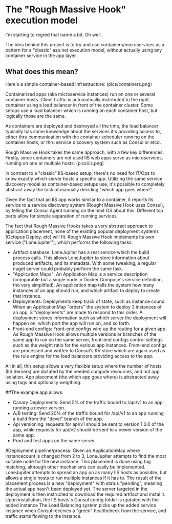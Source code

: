 # The "Rough Massive Hook" execution model

I'm starting to regred that name a bit. Oh well.

The idea behind this project is to try and use containers/microservices as a pattern for a "classic" asp.net execution model, 
without actually using any container service in the app layer.

## What does this mean? 
Here's a simple container-based infrastructure:
(pics/containers.png)

Containerized apps (aka microservice instances) run on one or several container hosts. Client traffic is automatically distributed
to the right container using a load balancer in front of the container cluster. Some setups use a load balancer which is running on each 
container host, but logically those are the same.

As containers are deployed and destroyed all the time, the load balancer typically has some knowledge about the services it's
providing access to, either thru communication with the container scheduler running on the container hosts, or thru service discovery 
system such as Consul or etcd.

Rough Massive Hook takes the same approach, with a few key differences:
Firstly, since containers are not used IIS web apps serve as microservices, running on one or multiple hosts:
(pics/iis.png)

In contrast to a "classic" IIS-based setup, there's no need for IT/Ops to know exactly which server hosts a specific app. 
Utilizing the same service discovery model as container-based setups use, it's possible to completely abstract away the task of manually deciding
"which app goes where".

Given the fact that an IIS app works similar to a container, it reports its service to a service discovery system (Rought Massive Hook uses Consul), 
by telling the Consul Agent running on the host OS about this. Different tcp ports allow for simple separation of running services.

The fact that Rough Massive Hooks takes a very abstract approach to application placement, none of the existing popular deployment systems (Octopus Deploy, etc) 
will fit. Rough Massive Hook implements its own service ("LoneJupiter"), which performs the following tasks:
- Artifact database: LoneJupiter has a rest service which the build process calls. This allows LoneJupiter to store information about produced artifacts, and its metadata. With some tweaking, a regular nuget server could probably perform the same task.
- "Application Maps": An Application Map is a service description (comparable but a single node in Docker Compose's service definition, tho very simplified). An application map tells the system how many instances of an app should run, and which artifact to deploy to create that instance.
- Deployments: Deployments keep track of state, such as instance cound. When an ApplicationMap "orders" the system to deploy 3 instances of an app, 3 "deployments" are made to respond to this order. A deployment stores information such as which server the deployment will happen on, which port the app will run on, and so forth.
- Front-end configs: Front-end configs wire up the routing for a given app. As Rough Massive Hook allows multiple versions or branches of the same app to run on the same server, front-end configs control settings such as the weight ratio for the various app instances. Front-end configs are processed and written to Consul's KV store which are again used as the rule engine for the load balancers providing access to the app.

All in all, this setup allows a very flexible setup where the number of hosts (IIS Servers) are dictated by the needed compute resources, and not app isolation.
App placement (the which app goes where) is abstracted away using tags and optionally weigthing.

##The example app allows:
- Canary Deployments: Send 5% of the traffic bound to /api/v1 to an app running a newer version.
- A/B testing: Send 20% of the traffic bound for /api/v1 to an app running a build from the "devel" branch of the app.
- Api versioning: requests for api/v1 should be sent to version 1.0.0 of the app, while requests for api/v2 should be sent to a newer version of the same app.
- Prod and test apps on the same server


#Deployment pipeline/process:
Given an ApplicationMap where instancecount is changed from 2 to 3, LoneJupiter attempts to find the most suitable node for the new instance.
This placement is done using tag matching, although other mechanisms can easily be implemented. LoneJupiter attempts to spread an app on as many IIS hosts as possible, but allows a single hosts to run multiple instances if it has to.
The result of the placement process is a new "deployment" with status "pending", meaning the actual app hasn't been deployed yet.
The server targeted in the deployment is then instructed to download the required artifact and instal it. Upon installation, the IIS hosts's Consul config folder is updated with the added instance
The Load Balancing system picks up the added service instance when Consul receives a "green" healthcheck from the service, and traffic starts flowing to the instance.





